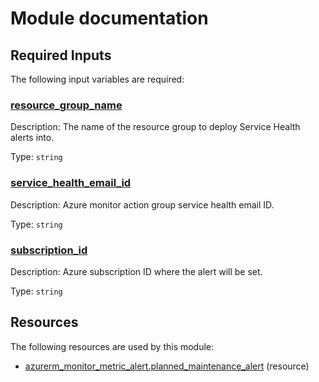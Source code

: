 # Module documentation

## Required Inputs

The following input variables are required:

### <a name="input_resource_group_name"></a> [resource\_group\_name](#input\_resource\_group\_name)

Description: The name of the resource group to deploy Service Health alerts into.

Type: `string`

### <a name="input_service_health_email_id"></a> [service\_health\_email\_id](#input\_service\_health\_email\_id)

Description: Azure monitor action group service health email ID.

Type: `string`

### <a name="input_subscription_id"></a> [subscription\_id](#input\_subscription\_id)

Description: Azure subscription ID where the alert will be set.

Type: `string`


## Resources

The following resources are used by this module:

- [azurerm_monitor_metric_alert.planned_maintenance_alert](https://registry.terraform.io/providers/hashicorp/azurerm/latest/docs/resources/monitor_metric_alert) (resource)
